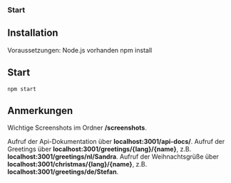 ### Start

## Installation

Voraussetzungen: Node.js vorhanden
npm install

## Start

    npm start

## Anmerkungen

Wichtige Screenshots im Ordner **/screenshots**.

Aufruf der Api-Dokumentation über **localhost:3001/api-docs/**.
Aufruf der Greetings über **localhost:3001/greetings/{lang}/{name}**, z.B. **localhost:3001/greetings/nl/Sandra**.
Aufruf der Weihnachtsgrüße über **localhost:3001/christmas/{lang}/{name}**, z.B. **localhost:3001/greetings/de/Stefan**.
